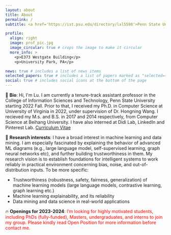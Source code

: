 ```yaml
---
layout: about
title: About
permalink: /
subtitle: <a href='https://ist.psu.edu/directory/lxl5598'>Penn State University</a>

profile:
  align: right
  image: prof_pic.jpg
  image_circular: true # crops the image to make it circular
  more_info: >
    <p>E373 Westgate Building</p>
    <p>University Park, PA</p>

news: true # includes a list of news items
selected_papers: true # includes a list of papers marked as "selected={true}"
social: true # includes social icons at the bottom of the page
---
```


:wave: **Bio**: Hi, I'm Lu. I am currently a tenure-track assistant professor in the College of Information Sciences and Technology, Penn State University starting 2022 Fall. Prior to that, I received my Ph.D. in Computer Science at University of Virginia in 2022, under supervision of Dr. Hongning Wang. I recieved my M.s. and B.S. in 2017 and 2014 respectively, from Computer Science at Beihang University. I have also interned at Didi Lab, LinkedIn and Pinterest Lab. [Curriculum Vitae](/assets/pdf/Lu_cv.pdf)

:pushpin: **Research interests**: I have a broad interest in machine learning and data mining. I am especially fascinated by explaining the behavior of advanced ML diagrams (e.g., large language model, self-supervised learning, graph neural networks etc), and further building trustworthiness in them. My research vision is to establish foundations for intelligent systems to work reliably in practical environment concerning bias, noise, and out-of-distribution inputs. To be more specific:
- Trustworthiness (robustness, safety, fairness, generalization) of machine learning models (large language models, contrastive learning, graph learning etc.)
- Machine learning explainability, and its reliability 
- Data mining and data science in real-world applications

:fire: **Openings for 2023-2024**: <span style="color:red"> I’m looking for highly motivated students, including PhDs (fully-funded), Masters, undergraduates, and interns to join my group. Please kindly read Open Position for more information before contact me. </span>
